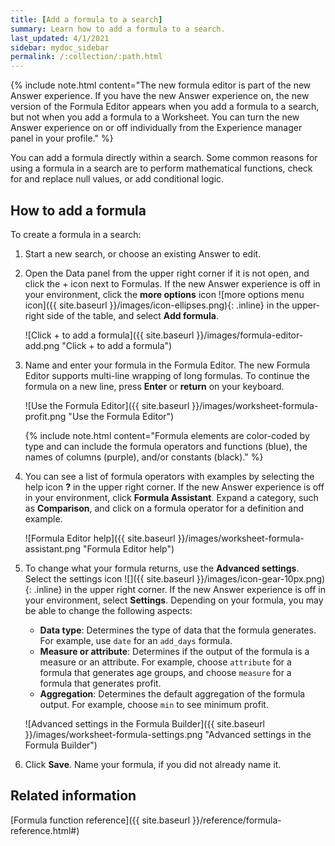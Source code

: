 ```yaml
---
title: [Add a formula to a search]
summary: Learn how to add a formula to a search.
last_updated: 4/1/2021
sidebar: mydoc_sidebar
permalink: /:collection/:path.html
---
```

{% include note.html content="The new formula editor is part of the new Answer experience. If you have the new Answer experience on, the new version of the Formula Editor appears when you add a formula to a search, but not when you add a formula to a Worksheet. You can turn the new Answer experience on or off individually from the Experience manager panel in your profile." %}

You can add a formula directly within a search. Some common reasons for using a formula in a search are to perform mathematical functions, check for and replace null values, or add conditional logic.

## How to add a formula

To create a formula in a search:

1. Start a new search, or choose an existing Answer to edit.

3. Open the Data panel from the upper right corner if it is not open, and click the + icon next to Formulas. If the new Answer experience is off in your environment, click the **more options** icon ![more options menu icon]({{ site.baseurl }}/images/icon-ellipses.png){: .inline} in the upper-right side of the table, and select **Add formula**.

    ![Click + to add a formula]({{ site.baseurl }}/images/formula-editor-add.png "Click + to add a formula")

4. Name and enter your formula in the Formula Editor. The new Formula Editor supports multi-line wrapping of long formulas. To continue the formula on a new line, press **Enter** or **return** on your keyboard.

    ![Use the Formula Editor]({{ site.baseurl }}/images/worksheet-formula-profit.png "Use the Formula Editor")

    {% include note.html content="Formula elements are color-coded by type and can include the formula operators and functions (blue), the names of columns (purple), and/or constants (black)." %}

5.  You can see a list of formula operators with examples by selecting the help icon **?** in the upper right corner. If the new Answer experience is off in your environment, click **Formula Assistant**. Expand a category, such as **Comparison**, and click on a formula operator for a definition and example.

    ![Formula Editor help]({{ site.baseurl }}/images/worksheet-formula-assistant.png "Formula Editor help")

6. To change what your formula returns, use the **Advanced settings**. Select the settings icon ![]({{ site.baseurl }}/images/icon-gear-10px.png){: .inline} in the upper right corner. If the new Answer experience is off in your environment, select **Settings**. Depending on your formula, you may be able to change the following aspects:

    -   **Data type**: Determines the type of data that the formula generates. For example, use `date` for an `add_days` formula.
    -   **Measure or attribute**: Determines if the output of the formula is a measure or an attribute. For example, choose `attribute` for a formula that generates age groups, and choose `measure` for a formula that generates profit.
    -   **Aggregation**: Determines the default aggregation of the formula output. For example, choose `min` to see minimum profit.

    ![Advanced settings in the Formula Builder]({{ site.baseurl }}/images/worksheet-formula-settings.png "Advanced settings in the Formula Builder")

7. Click **Save**. Name your formula, if you did not already name it.

## Related information  

[Formula function reference]({{ site.baseurl }}/reference/formula-reference.html#)
